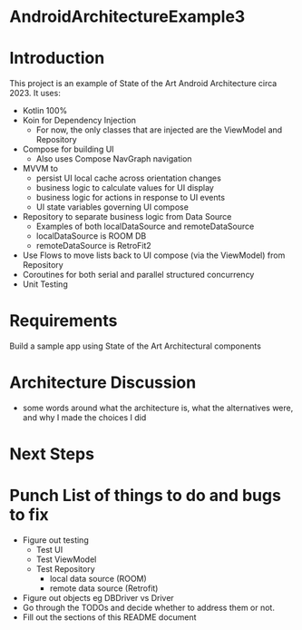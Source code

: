 # AndroidArchitectureExample3

# Introduction
This project is an example of State of the Art Android Architecture circa 2023. It uses:
* Kotlin 100%
* Koin for Dependency Injection
  * For now, the only classes that are injected are the ViewModel and Repository
* Compose for building UI
  * Also uses Compose NavGraph navigation
* MVVM to
  * persist UI local cache across orientation changes
  * business logic to calculate values for UI display
  * business logic for actions in response to UI events
  * UI state variables governing UI compose
* Repository to separate business logic from Data Source
  * Examples of both localDataSource and remoteDataSource
  * localDataSource is ROOM DB
  * remoteDataSource is RetroFit2
* Use Flows to move lists back to UI compose (via the ViewModel) from Repository
* Coroutines for both serial and parallel structured concurrency
* Unit Testing

# Requirements
Build a sample app using State of the Art Architectural components

# Architecture Discussion
* some words around what the architecture is, what the alternatives were, and why I made the choices I did

# Next Steps

# Punch List of things to do and bugs to fix
* Figure out testing 
  * Test UI
  * Test ViewModel
  * Test Repository
    * local data source (ROOM)
    * remote data source (Retrofit)
* Figure out objects eg DBDriver vs Driver
* Go through the TODOs and decide whether to address them or not.
* Fill out the sections of this README document
